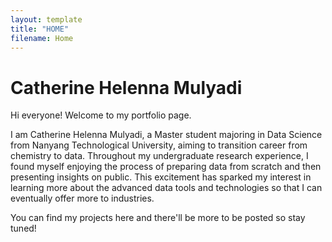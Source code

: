 ```yaml
---
layout: template
title: "HOME"
filename: Home
--- 
```


# Catherine Helenna Mulyadi

Hi everyone! Welcome to my portfolio page.

I am Catherine Helenna Mulyadi, a Master student majoring in Data Science from Nanyang Technological University, aiming to transition career from chemistry to data.
Throughout my undergraduate research experience, I found myself enjoying the process of preparing data from scratch and then presenting insights on public.
This excitement has sparked my interest in learning more about the advanced data tools and technologies so that I can eventually offer more to industries.

You can find my projects here and there'll be more to be posted so stay tuned!

